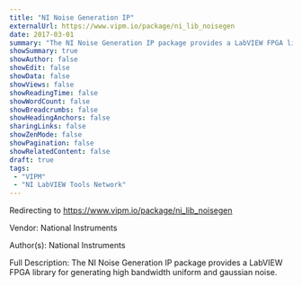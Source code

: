 ```yaml
---
title: "NI Noise Generation IP"
externalUrl: https://www.vipm.io/package/ni_lib_noisegen
date: 2017-03-01
summary: "The NI Noise Generation IP package provides a LabVIEW FPGA library for generating high bandwidth uniform and gaussian noise."
showSummary: true
showAuthor: false
showEdit: false
showData: false
showViews: false
showReadingTime: false
showWordCount: false
showBreadcrumbs: false
showHeadingAnchors: false
sharingLinks: false
showZenMode: false
showPagination: false
showRelatedContent: false
draft: true
tags:
 - "VIPM"
 - "NI LabVIEW Tools Network"
---
```


Redirecting to https://www.vipm.io/package/ni_lib_noisegen

Vendor: National Instruments

Author(s): National Instruments
 
Full Description:
The NI Noise Generation IP package provides a LabVIEW FPGA library for generating high bandwidth uniform and gaussian noise.